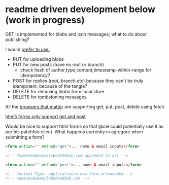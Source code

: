 # readme driven development below (work in progress)

GET is implemented for blobs and json messages; what to do about publishing?

I would [prefer to use:](https://www.artima.com/articles/why-put-and-delete)

- PUT for uploading blobs
- PUT for new posts (have no root or branch)
  - check hash of author,type,content,timestamp-within-range for idempotency?
- POST for replies (root, branch etc) because they can't be truly idempotent; because of the tangle?
- DELETE for removing blobs from local store
- DELETE for tombstoning messages

All the [browsers that matter](https://caniuse.com/fetch) are supporting get, put, post, delete using fetch

[html5 forms only support get and post](https://www.w3.org/TR/html401/interact/forms.html#adef-method)

Would be nice to support html forms so that @cel could potentially use it as per his patchfoo client. What happens currently in agregore when submitting a form?

```html
<form action="" method="get">... name & email inputs</form>

<!-- ?name=bob&email=bob%40bob.com appended to url -->
```

```html
<form action="" method="post">... name & email inputs</form>

<!-- Content-Type: application/x-www-form-urlencoded -->
<!-- name=bob&email=bob%40bob.com -->
```
